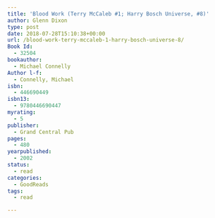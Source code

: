 ```yaml
---
title: 'Blood Work (Terry McCaleb #1; Harry Bosch Universe, #8)'
author: Glenn Dixon
type: post
date: 2018-07-28T15:10:38+00:00
url: /blood-work-terry-mccaleb-1-harry-bosch-universe-8/
Book Id:
  - 32504
bookauthor:
  - Michael Connelly
Author l-f:
  - Connelly, Michael
isbn:
  - 446690449
isbn13:
  - 9780446690447
myrating:
  - 5
publisher:
  - Grand Central Pub
pages:
  - 480
yearpublished:
  - 2002
status:
  - read
categories:
  - GoodReads
tags:
  - read

---
```

